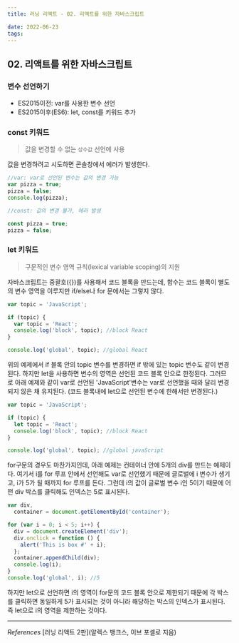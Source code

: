 ```yaml
---
title: 러닝 리액트 - 02. 리액트를 위한 자바스크립트

date: 2022-06-23
tags:
---
```


## 02. 리액트를 위한 자바스크립트

### 변수 선언하기

- ES2015이전: var를 사용한 변수 선언
- ES2015이후(ES6): let, const를 키워드 추가

### const 키워드

> 값을 변경할 수 없는 `상수값` 선언에 사용

값을 변경하려고 시도하면 콘솔창에서 에러가 발생한다.

```javascript
//var: var로 선언된 변수는 값의 변경 가능
var pizza = true;
pizza = false;
console.log(pizza);

//const: 값의 변경 불가, 에러 발생

const pizza = true;
pizza = false;
```

### let 키워드

> 구문적인 변수 영역 규칙(lexical variable scoping)의 지원

자바스크립트는 중괄호({})를 사용해서 코드 블록을 만드는데, 함수는 코드 블록이 별도의 변수 영역을 이루지만 if/else나 for 문에서는 그렇지 않다.

```javascript
var topic = 'JavaScript';

if (topic) {
  var topic = 'React';
  console.log('block', topic); //block React
}

console.log('global', topic); //global React
```

위의 예제에서 if 블록 안의 topic 변수를 변경하면 if 밖에 있는 topic 변수도 같이 변경된다. 하지만 let을 사용하면 변수의 영역은 선언된 코드 블록 안으로 한정된다. 그러므로 아래 예제와 같이 var로 선언된 'JavaScript'변수는 var로 선언했을 때와 달리 변경되지 않은 채 유지된다. (코드 블록내에 let으로 선언된 변수에 한해서만 변경된다.)

```javascript
var topic = 'JavaScript';

if (topic) {
  let topic = 'React';
  console.log('block', topic); //block React
}

console.log('global', topic); //global javaScript
```

for구문의 경우도 마찬가지인데, 아래 예제는 컨테이너 안에 5개의 div를 만드는 예제이다. 여기서 i를 for 루프 안에서 선언해도 var로 선언했기 때문에 글로벌에 i 변수가 생기고, i가 5가 될 때까지 for 루프를 돈다. 그런데 i의 값이 글로벌 변수 i인 5이기 때문에 어떤 div 박스를 클릭해도 인덱스는 5로 표시된다.

```javascript
var div,
  container = document.getElementById('container');

for (var i = 0; i < 5; i++) {
  div = document.createElement('div');
  div.onclick = function () {
    alert('This is box #' + i);
  };
  container.appendChild(div);
  console.log(i);
}
console.log('global', i); //5
```

하지만 let으로 선언하면 i의 영역이 for문의 코드 블록 안으로 제한되기 때문에 각 박스를 클릭하면 동일하게 5가 표시되는 것이 아니라 해당하는 박스의 인덱스가 표시된다. 즉 let으로 i의 영역을 제한하는 것이다.

---

_References_
[러닝 리액트 2판](알렉스 뱅크스, 이브 포셀로 지음)
